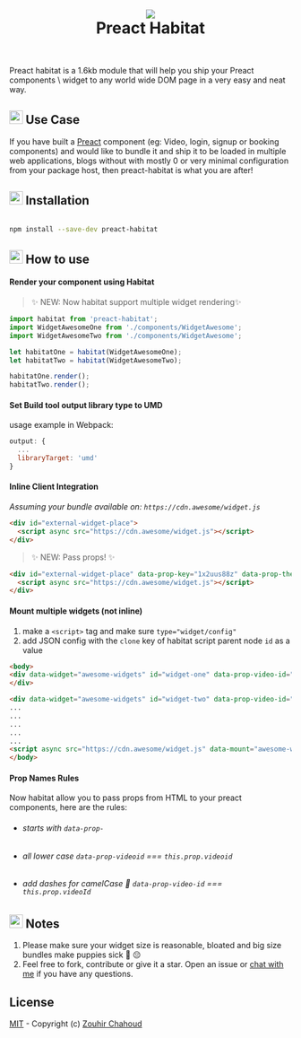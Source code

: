 <h1 align="center">
  <img src="https://github.com/zouhir/preact-habitat/blob/master/artwork.png?raw=true">
   <br />
  Preact Habitat
  <br />
</h1>
<br />

Preact habitat is a 1.6kb module that will help you ship your Preact components \ widget to any world wide DOM page in a very easy and neat way.

## <img src='https://github.com/zouhir/preact-habitat/blob/master/artwork_2.png?raw=true.png' height=24 /> Use Case

If you have built a [Preact](https://preactjs.com/) component (eg: Video, login, signup or booking components) and would like to bundle it and ship it to be loaded in multiple web applications, blogs without with mostly 0 or very minimal configuration from your package host, then preact-habitat is what you are after!

## <img src='https://github.com/zouhir/preact-habitat/blob/master/artwork_2.png?raw=true.png' height=24 /> Installation

```bash

npm install --save-dev preact-habitat

```

## <img src='https://github.com/zouhir/preact-habitat/blob/master/artwork_2.png?raw=true.png' height=24 />  How to use

#### Render your component using Habitat
> ✨ NEW: Now habitat support multiple widget rendering✨

```js
import habitat from 'preact-habitat';
import WidgetAwesomeOne from './components/WidgetAwesome';
import WidgetAwesomeTwo from './components/WidgetAwesome';

let habitatOne = habitat(WidgetAwesomeOne);
let habitatTwo = habitat(WidgetAwesomeTwo);

habitatOne.render();
habitatTwo.render();
```

#### Set Build tool output library type to UMD

usage example in Webpack:

```js
output: {
  ...
  libraryTarget: 'umd'
}

```

#### Inline Client Integration

*Assuming your bundle available on: `https://cdn.awesome/widget.js`*

```html
<div id="external-widget-place">
  <script async src="https://cdn.awesome/widget.js"></script>
</div>
```

> ✨ NEW: Pass props! ✨
```html
<div id="external-widget-place" data-prop-key="1x2uus88z" data-prop-theme="red">
  <script async src="https://cdn.awesome/widget.js"></script>
</div>
```

#### Mount multiple widgets (not inline)

1. make a `<script>` tag and make sure `type="widget/config"`
2. add JSON config with the `clone` key of habitat script parent node `id` as a value

```html
<body>
<div data-widget="awesome-widgets" id="widget-one" data-prop-video-id="123123" data-prop-auto-play="false">
</div>

<div data-widget="awesome-widgets" id="widget-two" data-prop-video-id="898989" data-prop-auto-play="true">
...
...
...
...
...
<script async src="https://cdn.awesome/widget.js" data-mount="awesome-widgets"></script>
</body>

```

#### Prop Names Rules
Now habitat allow you to pass props from HTML to your preact components, here are the rules:

- ###### starts with `data-prop-`
- ###### all lower case `data-prop-videoid` === `this.prop.videoid`
- ###### add dashes for camelCase 🐫 `data-prop-video-id` === `this.prop.videoId`


## <img src='https://github.com/zouhir/preact-habitat/blob/master/artwork_2.png?raw=true.png' height=24 /> Notes

1. Please make sure your widget size is reasonable, bloated and big size bundles make puppies sick 🐶 😔
2. Feel free to fork, contribute or give it a star. Open an issue or [chat with me](https://twitter.com/_zouhir) if you have any questions.

## License

[MIT](LICENSE) - Copyright (c) [Zouhir Chahoud](http://zouhir.org)
